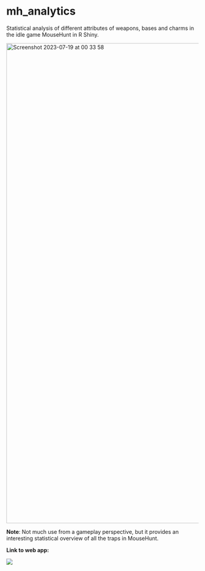 # mh_analytics
Statistical analysis of different attributes of weapons, bases and charms in the idle game MouseHunt in R Shiny.

<img width="1259" alt="Screenshot 2023-07-19 at 00 33 58" src="https://github.com/tsu2000/mh_analytics/assets/106811131/70e015db-330a-4eed-b527-c5881f932a26">

**Note**: Not much use from a gameplay perspective, but it provides an interesting statistical overview of all the traps in MouseHunt.

**Link to web app:**

[![](https://img.shields.io/badge/Shiny-shinyapps.io-blue?style=flat&labelColor=white&logo=RStudio&logoColor=blue)](https://tsu2000.shinyapps.io/mh_analytics/)
